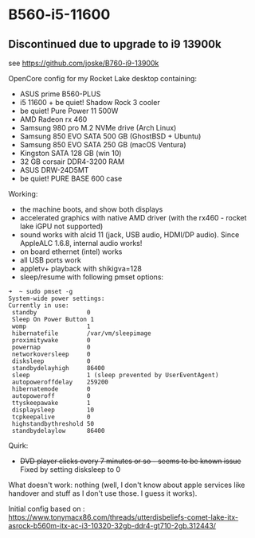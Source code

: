 # B560-i5-11600

## Discontinued due to upgrade to i9 13900k

see https://github.com/joske/B760-i9-13900k

OpenCore config for my Rocket Lake desktop containing:

- ASUS prime B560-PLUS
- i5 11600 + be quiet! Shadow Rock 3 cooler
- be quiet! Pure Power 11 500W
- AMD Radeon rx 460
- Samsung 980 pro M.2 NVMe drive (Arch Linux)
- Samsung 850 EVO SATA 500 GB (GhostBSD + Ubuntu)
- Samsung 850 EVO SATA 250 GB (macOS Ventura)
- Kingston SATA 128 GB (win 10)
- 32 GB corsair DDR4-3200 RAM
- ASUS DRW-24D5MT
- be quiet! PURE BASE 600 case

Working:

- the machine boots, and show both displays
- accelerated graphics with native AMD driver (with the rx460 - rocket lake iGPU not supported)
- sound works with alcid 11 (jack, USB audio, HDMI/DP audio). Since AppleALC 1.6.8, internal audio works!
- on board ethernet (intel) works
- all USB ports work
- appletv+ playback with shikigva=128
- sleep/resume with following pmset options:

```
➜  ~ sudo pmset -g
System-wide power settings:
Currently in use:
 standby              0
 Sleep On Power Button 1
 womp                 1
 hibernatefile        /var/vm/sleepimage
 proximitywake        0
 powernap             0
 networkoversleep     0
 disksleep            0
 standbydelayhigh     86400
 sleep                1 (sleep prevented by UserEventAgent)
 autopoweroffdelay    259200
 hibernatemode        0
 autopoweroff         0
 ttyskeepawake        1
 displaysleep         10
 tcpkeepalive         0
 highstandbythreshold 50
 standbydelaylow      86400
```

Quirk:

- ~~DVD player clicks every 7 minutes or so - seems to be known issue~~ Fixed by setting disksleep to 0

What doesn't work:
nothing (well, I don't know about apple services like handover and stuff as I don't use those. I guess it works).

Initial config based on : https://www.tonymacx86.com/threads/utterdisbeliefs-comet-lake-itx-asrock-b560m-itx-ac-i3-10320-32gb-ddr4-gt710-2gb.312443/
